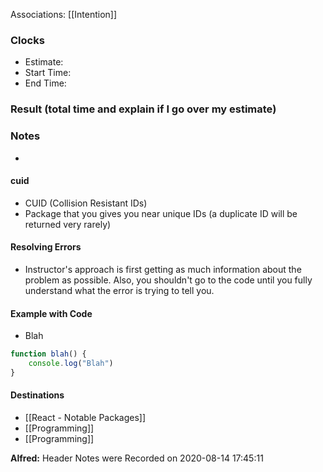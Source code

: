 Associations: [[Intention]]

### Clocks
- Estimate: 
- Start Time: 
- End Time: 

### Result (total time and explain if I go over my estimate)

### Notes
- 

#### cuid
- CUID (Collision Resistant IDs)
- Package that you gives you near unique IDs (a duplicate ID will be returned very rarely)

#### Resolving Errors
- Instructor's approach is first getting as much information about the problem as possible. Also, you shouldn't go to the code until you fully understand what the error is trying to tell you.

#### Example with Code
- Blah
``` js
function blah() {
	console.log("Blah")
}
```

#### Destinations
- [[React - Notable Packages]]
- [[Programming]]
- [[Programming]]

**Alfred:** Header Notes were Recorded on 2020-08-14 17:45:11